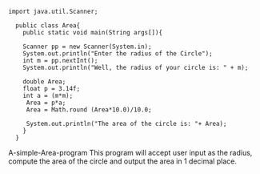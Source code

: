     import java.util.Scanner;
      
      public class Area{
        public static void main(String args[]){
        
        Scanner pp = new Scanner(System.in);
        System.out.println("Enter the radius of the Circle");
        int m = pp.nextInt();
        System.out.println("Well, the radius of your circle is: " + m);
        
        double Area;
        float p = 3.14f;
        int a = (m*m);
         Area = p*a;
         Area = Math.round (Area*10.0)/10.0;
         
         System.out.println("The area of the circle is: "+ Area);
        }
      }
      
 A-simple-Area-program
 This program will accept user input as the radius, compute the area of the circle and output the area in 1 decimal place.
